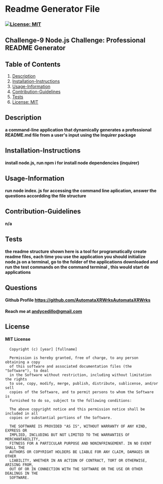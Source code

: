 # Readme Generator File
### [![License: MIT](https://img.shields.io/badge/License-MIT-yellow.svg)](https://opensource.org/licenses/MIT)
## Challenge-9 Node.js Challenge: Professional README Generator
## Table of Contents
1. [Description](#description)
2. [Installation-Instructions](#installation-instructions)
3. [Usage-Information](#usage-information)
4. [Contribution-Guidelines](#contribution-guidelines)
5. [Tests](#tests)
6. [License: MIT](https://opensource.org/licenses/MIT)

## Description
#### a command-line application that dynamically generates a professional README.md file from a user's input using the Inquirer package
## Installation-Instructions
#### install node.js, run npm i for install node dependencies (inquirer)
## Usage-Information
#### run node index. js for accessing the command line aplication, answer the questions accordding the file structure

## Contribution-Guidelines
#### n/a
## Tests
#### the readme structure shown here is a tool for programatically create readme files, each time you use the application you should initialize node.js on a terminal, go to the folder of the applications downloaded and run the test commands on the command terminal , this would start de applications 

## Questions
#### Github Profile https://github.com/AutomataXRWrksAutomataXRWrks
#### Reach me at andycedillo@gmail.com


## License
#### MIT License

      Copyright (c) [year] [fullname]
      
      Permission is hereby granted, free of charge, to any person obtaining a copy
      of this software and associated documentation files (the "Software"), to deal
      in the Software without restriction, including without limitation the rights
      to use, copy, modify, merge, publish, distribute, sublicense, and/or sell
      copies of the Software, and to permit persons to whom the Software is
      furnished to do so, subject to the following conditions:
      
      The above copyright notice and this permission notice shall be included in all
      copies or substantial portions of the Software.
      
      THE SOFTWARE IS PROVIDED "AS IS", WITHOUT WARRANTY OF ANY KIND, EXPRESS OR
      IMPLIED, INCLUDING BUT NOT LIMITED TO THE WARRANTIES OF MERCHANTABILITY,
      FITNESS FOR A PARTICULAR PURPOSE AND NONINFRINGEMENT. IN NO EVENT SHALL THE
      AUTHORS OR COPYRIGHT HOLDERS BE LIABLE FOR ANY CLAIM, DAMAGES OR OTHER
      LIABILITY, WHETHER IN AN ACTION OF CONTRACT, TORT OR OTHERWISE, ARISING FROM,
      OUT OF OR IN CONNECTION WITH THE SOFTWARE OR THE USE OR OTHER DEALINGS IN THE
      SOFTWARE.
